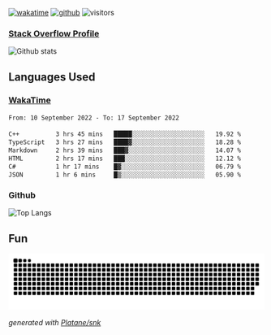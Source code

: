 [![wakatime](https://wakatime.com/badge/user/82c377cd-a54c-404c-b7df-177b313ca539.svg)](https://wakatime.com/@82c377cd-a54c-404c-b7df-177b313ca539)
[![github](https://img.shields.io/github/followers/xinthose?logo=github&style=plastic)](https://github.com/alanhamlett?tab=followers)
![visitors](https://visitor-badge.glitch.me/badge?page_id=xinthose&left_color=green&right_color=red)
### [Stack Overflow Profile](https://stackoverflow.com/users/4056146/xinthose)

![Github stats](https://github-readme-stats.vercel.app/api?username=xinthose&show_icons=true&theme=radical&count_private=true)

## Languages Used

### [WakaTime](https://wakatime.com/)
<!--START_SECTION:waka-->

```text
From: 10 September 2022 - To: 17 September 2022

C++          3 hrs 45 mins   █████░░░░░░░░░░░░░░░░░░░░   19.92 %
TypeScript   3 hrs 27 mins   ████▓░░░░░░░░░░░░░░░░░░░░   18.28 %
Markdown     2 hrs 39 mins   ███▓░░░░░░░░░░░░░░░░░░░░░   14.07 %
HTML         2 hrs 17 mins   ███░░░░░░░░░░░░░░░░░░░░░░   12.12 %
C#           1 hr 17 mins    █▓░░░░░░░░░░░░░░░░░░░░░░░   06.79 %
JSON         1 hr 6 mins     █▒░░░░░░░░░░░░░░░░░░░░░░░   05.90 %
```

<!--END_SECTION:waka-->

### Github

![Top Langs](https://github-readme-stats.vercel.app/api/top-langs/?username=xinthose)

## Fun
![github contribution grid snake animation](https://raw.githubusercontent.com/xinthose/xinthose/output/github-contribution-grid-snake.svg)

_generated with [Platane/snk](https://github.com/Platane/snk)_
